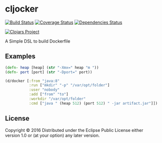 # cljocker
[![Build Status](https://travis-ci.org/minhtuannguyen/cljocker.svg?branch=master)](https://travis-ci.org/minhtuannguyen/cljocker)
[![Coverage Status](https://coveralls.io/repos/github/minhtuannguyen/cljocker/badge.svg?branch=master)](https://coveralls.io/github/minhtuannguyen/cljocker?branch=master)
[![Dependencies Status](http://jarkeeper.com/minhtuannguyen/cljocker/status.svg)](http://jarkeeper.com/minhtuannguyen/cljocker)


[![Clojars Project](http://clojars.org/minhtuannguyen/cljocker/latest-version.svg)](https://clojars.org/minhtuannguyen/cljocker)

A Simple DSL to build Dockerfile

## Examples

```clojure
(defn- heap [heap] (str "-Xmx=" heap "m "))
(defn- port [port] (str "-Dport=" port))

(d/docker [:from "java:8"
           :run ["mkdir" "-p" "/var/opt/folder"]
           :user "nobody"
           :add ["from" "to"]
           :workdir "/var/opt/folder"
           :cmd ["java " (heap 512) (port 512) " -jar artifact.jar"]])
```

## License

Copyright © 2016 
Distributed under the Eclipse Public License either version 1.0 or (at
your option) any later version.